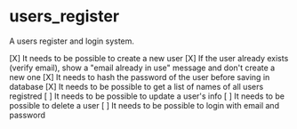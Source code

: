 # users_register
A users register and login system.

[X] It needs to be possible to create a new user
[X] If the user already exists (verify email), show a "email already in use" message and don't create a new one
[X] It needs to hash the password of the user before saving in database
[X] It needs to be possible to get a list of names of all users registred
[ ] It needs to be possible to update a user's info
[ ] It needs to be possible to delete a user
[ ] It needs to be possible to login with email and password